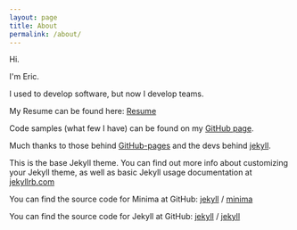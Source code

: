 ```yaml
---
layout: page
title: About
permalink: /about/
---
```


Hi.

I'm Eric.

I used to develop software, but now I develop teams.

My Resume can be found here: [Resume](http://ericvanberg.com/resume)

Code samples (what few I have) can be found on my [GitHub page](https://github.com/evanberg).

Much thanks to those behind [GitHub-pages](https://help.github.com/articles/what-is-github-pages/) and the devs behind [jekyll](https://github.com/jekyll).

This is the base Jekyll theme. You can find out more info about customizing your Jekyll theme, as well as basic Jekyll usage documentation at [jekyllrb.com](https://jekyllrb.com/)

You can find the source code for Minima at GitHub:
[jekyll][jekyll-organization] /
[minima](https://github.com/jekyll/minima)

You can find the source code for Jekyll at GitHub:
[jekyll][jekyll-organization] /
[jekyll](https://github.com/jekyll/jekyll)


[jekyll-organization]: https://github.com/jekyll
